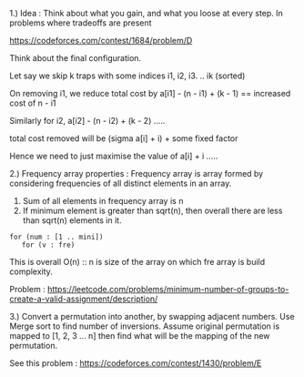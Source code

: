 1.) Idea : Think about what you gain, and what you loose at every step. 
In problems where tradeoffs are present

https://codeforces.com/contest/1684/problem/D

Think about the final configuration.

Let say we skip k traps with some indices i1, i2, i3. .. ik (sorted)

On removing i1, we reduce total cost by
a[i1] - (n - i1) + (k - 1) == increased cost of n - i1

Similarly for i2,
a[i2] - (n - i2) + (k - 2)
.....

total cost removed will be
(sigma a[i] + i) + some fixed factor

Hence we need to just maximise the value of a[i] + i .....

2.) Frequency array properties :
 Frequency array is array formed by considering frequencies of all distinct elements in an array.
 1. Sum of all elements in frequency array is n
 2. If minimum element is greater than sqrt(n), then overall there are less than sqrt(n) elements in it. 
 ```
 for (num : [1 .. mini])
    for (v : fre)
```
This is overall O(n) :: n is size of the array on which fre array is build complexity.

Problem : 
https://leetcode.com/problems/minimum-number-of-groups-to-create-a-valid-assignment/description/

3.) Convert a permutation into another, by swapping adjacent numbers.
Use Merge sort to find number of inversions.
Assume original permutation is mapped to [1, 2, 3 ... n]
then find what will be the mapping of the new permutation.

See this problem : https://codeforces.com/contest/1430/problem/E



